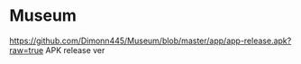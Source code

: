 # Museum
https://github.com/Dimonn445/Museum/blob/master/app/app-release.apk?raw=true APK release ver
